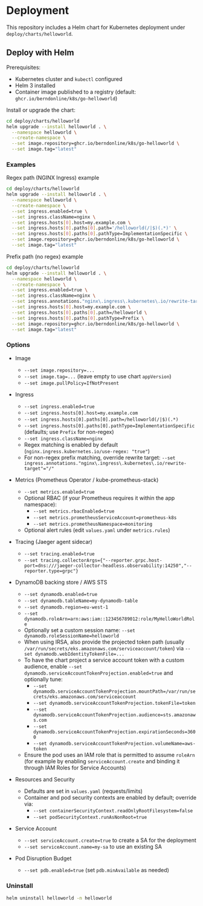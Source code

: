 # Deployment

This repository includes a Helm chart for Kubernetes deployment under `deploy/charts/helloworld`.

## Deploy with Helm

Prerequisites:

- Kubernetes cluster and `kubectl` configured
- Helm 3 installed
- Container image published to a registry (default: `ghcr.io/berndonline/k8s/go-helloworld`)

Install or upgrade the chart:

```bash
cd deploy/charts/helloworld
helm upgrade --install helloworld . \
  --namespace helloworld \
  --create-namespace \
  --set image.repository=ghcr.io/berndonline/k8s/go-helloworld \
  --set image.tag="latest"
```

### Examples

Regex path (NGINX Ingress) example

```bash
cd deploy/charts/helloworld
helm upgrade --install helloworld . \
  --namespace helloworld \
  --create-namespace \
  --set ingress.enabled=true \
  --set ingress.className=nginx \
  --set ingress.hosts[0].host=my.example.com \
  --set ingress.hosts[0].paths[0].path='/helloworld(/|$)(.*)' \
  --set ingress.hosts[0].paths[0].pathType=ImplementationSpecific \
  --set image.repository=ghcr.io/berndonline/k8s/go-helloworld \
  --set image.tag="latest"
```

Prefix path (no regex) example

```bash
cd deploy/charts/helloworld
helm upgrade --install helloworld . \
  --namespace helloworld \
  --create-namespace \
  --set ingress.enabled=true \
  --set ingress.className=nginx \
  --set ingress.annotations."nginx\.ingress\.kubernetes\.io/rewrite-target"="/" \
  --set ingress.hosts[0].host=my.example.com \
  --set ingress.hosts[0].paths[0].path=/helloworld \
  --set ingress.hosts[0].paths[0].pathType=Prefix \
  --set image.repository=ghcr.io/berndonline/k8s/go-helloworld \
  --set image.tag="latest"
```

### Options

- Image
  - `--set image.repository=...`
  - `--set image.tag=...` (leave empty to use chart `appVersion`)
  - `--set image.pullPolicy=IfNotPresent`

- Ingress
  - `--set ingress.enabled=true`
  - `--set ingress.hosts[0].host=my.example.com`
  - `--set ingress.hosts[0].paths[0].path=/helloworld(/|$)(.*)`
  - `--set ingress.hosts[0].paths[0].pathType=ImplementationSpecific` (defaults; use `Prefix` for non-regex)
  - `--set ingress.className=nginx`
  - Regex matching is enabled by default (`nginx.ingress.kubernetes.io/use-regex: "true"`)
  - For non-regex prefix matching, override rewrite target: `--set ingress.annotations."nginx\.ingress\.kubernetes\.io/rewrite-target"="/"`

- Metrics (Prometheus Operator / kube-prometheus-stack)
  - `--set metrics.enabled=true`
  - Optional RBAC (if your Prometheus requires it within the app namespace):
    - `--set metrics.rbacEnabled=true`
    - `--set metrics.prometheusServiceAccount=prometheus-k8s`
    - `--set metrics.prometheusNamespace=monitoring`
  - Optional alert rules (edit `values.yaml` under `metrics.rules`)

- Tracing (Jaeger agent sidecar)
  - `--set tracing.enabled=true`
  - `--set tracing.collectorArgs={"--reporter.grpc.host-port=dns:///jaeger-collector-headless.observability:14250","--reporter.type=grpc"}`

- DynamoDB backing store / AWS STS
  - `--set dynamodb.enabled=true`
  - `--set dynamodb.tableName=my-dynamodb-table`
  - `--set dynamodb.region=eu-west-1`
  - `--set dynamodb.roleArn=arn:aws:iam::123456789012:role/MyHelloWorldRole`
  - Optionally set a custom session name: `--set dynamodb.roleSessionName=helloworld`
  - When using IRSA, also provide the projected token path (usually `/var/run/secrets/eks.amazonaws.com/serviceaccount/token`) via `--set dynamodb.webIdentityTokenFile=...`
  - To have the chart project a service account token with a custom audience, enable `--set dynamodb.serviceAccountTokenProjection.enabled=true` and optionally tune:
    - `--set dynamodb.serviceAccountTokenProjection.mountPath=/var/run/secrets/eks.amazonaws.com/serviceaccount`
    - `--set dynamodb.serviceAccountTokenProjection.tokenFile=token`
    - `--set dynamodb.serviceAccountTokenProjection.audience=sts.amazonaws.com`
    - `--set dynamodb.serviceAccountTokenProjection.expirationSeconds=3600`
    - `--set dynamodb.serviceAccountTokenProjection.volumeName=aws-token`
  - Ensure the pod uses an IAM role that is permitted to assume `roleArn` (for example by enabling `serviceAccount.create` and binding it through IAM Roles for Service Accounts)

- Resources and Security
  - Defaults are set in `values.yaml` (requests/limits)
  - Container and pod security contexts are enabled by default; override via:
    - `--set containerSecurityContext.readOnlyRootFilesystem=false`
    - `--set podSecurityContext.runAsNonRoot=true`

- Service Account
  - `--set serviceAccount.create=true` to create a SA for the deployment
  - `--set serviceAccount.name=my-sa` to use an existing SA

- Pod Disruption Budget
  - `--set pdb.enabled=true` (set `pdb.minAvailable` as needed)

### Uninstall

```bash
helm uninstall helloworld -n helloworld
```
